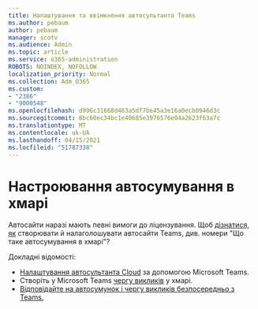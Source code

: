```yaml
---
title: Налаштування та ввімкнення автосультанта Teams
ms.author: pebaum
author: pebaum
manager: scotv
ms.audience: Admin
ms.topic: article
ms.service: o365-administration
ROBOTS: NOINDEX, NOFOLLOW
localization_priority: Normal
ms.collection: Adm_O365
ms.custom:
- "2386"
- "9000548"
ms.openlocfilehash: d996c31668d463a5df7be45a3e16a0ecb0946d3c
ms.sourcegitcommit: 8bc60ec34bc1e40685e3976576e04a2623f63a7c
ms.translationtype: MT
ms.contentlocale: uk-UA
ms.lasthandoff: 04/15/2021
ms.locfileid: "51787338"
---
```

# <a name="set-up-a-cloud-auto-attendant"></a>Настроювання автосумування в хмарі

Автосайти наразі мають певні вимоги до ліцензування. Щоб [дізнатися, як](https://docs.microsoft.com/microsoftteams/what-are-phone-system-auto-attendants) створювати й налаголошувати автосайти Teams, див. номери "Що таке автосумування в хмарі"? 

Докладні відомості:

- [Налаштування автосультанта Cloud](https://docs.microsoft.com/microsoftteams/create-a-phone-system-auto-attendant) за допомогою Microsoft Teams. 
- Створіть у Microsoft Teams [чергу викликів](https://docs.microsoft.com/microsoftteams/create-a-phone-system-call-queue) у хмарі. 
- [Відповідайте на автосумунок і чергу викликів безпосередньо з Teams.](https://docs.microsoft.com/microsoftteams/answer-auto-attendant-and-call-queue-calls) 